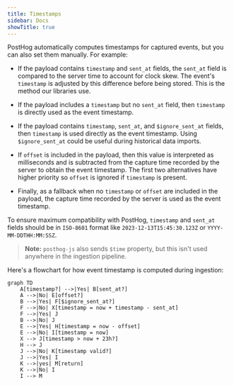 ```yaml
---
title: Timestamps
sidebar: Docs
showTitle: true
---
```


PostHog automatically computes timestamps for captured events, but you can also set them manually. For example:

- If the payload contains `timestamp` and `sent_at` fields, the `sent_at` field is compared to the server time to account for clock skew. The event's `timestamp` is adjusted by this difference before being stored. This is the method our libraries use.

- If the payload includes a `timestamp` but no `sent_at` field, then `timestamp` is directly used as the event timestamp.

- If the payload contains `timestamp`, `sent_at`, and `$ignore_sent_at` fields, then `timestamp` is used directly as the event timestamp. Using `$ignore_sent_at` could be useful during historical data imports.

- If `offset` is included in the payload, then this value is interpreted as milliseconds and is subtracted from the capture time recorded by the server to obtain the event timestamp. The first two alternatives have higher priority so `offset` is ignored if `timestamp` is present.

- Finally, as a fallback when no `timestamp` or `offset` are included in the payload, the capture time recorded by the server is used as the event timestamp.

To ensure maximum compatibility with PostHog, `timestamp` and `sent_at` fields should be in `ISO-8601` format like `2023-12-13T15:45:30.123Z` or `YYYY-MM-DDTHH:MM:SSZ`.

> **Note:** `posthog-js` also sends `$time` property, but this isn't used anywhere in the ingestion pipeline.

Here's a flowchart for how event timestamp is computed during ingestion:

```mermaid
graph TD
    A[timestamp?] -->|Yes| B[sent_at?]
    A -->|No| E[offset?]
    B -->|Yes| F[$ignore_sent_at?]
    F -->|No| X[timestamp = now + timestamp - sent_at]
    F -->|Yes| J
    B -->|No| J
    E -->|Yes| H[timestamp = now - offset]
    E -->|No| I[timestamp = now]
    X --> J[timestamp > now + 23h?]
    H --> J
    J -->|No| K[timestamp valid?]
    J -->|Yes| I
    K -->|yes| M[return]
    K -->|No| I
    I --> M      
```
